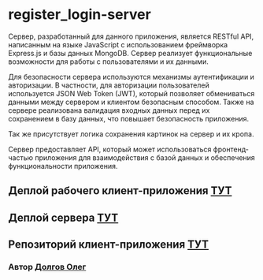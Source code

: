 # register_login-server

Сервер, разработанный для данного приложения, является RESTful API, написанным на языке JavaScript с использованием фреймворка Express.js и базы данных MongoDB. Сервер реализует функциональные возможности для работы с пользователями и их данными.

Для безопасности сервера используются механизмы аутентификации и авторизации. В частности, для авторизации пользователей используется JSON Web Token (JWT), который позволяет обмениваться данными между сервером и клиентом безопасным способом. Также на сервере реализована валидация входных данных перед их сохранением в базу данных, что повышает безопасность приложения.

Так же присутствует логика сохранения картинок на сервер и их кропа.

Сервер предоставляет API, который может использоваться фронтенд-частью приложения для взаимодействия с базой данных и обеспечения функциональности приложения.

## Деплой рабочего клиент-приложения [ТУТ](https://register-login-client.vercel.app/)
## Деплой сервера [ТУТ](https://register-login-server.onrender.com)
## Репозиторий клиент-приложения [ТУТ](https://github.com/Fatality6/register_login-client)


### Автор [Долгов Олег](https://github.com/Fatality6)
